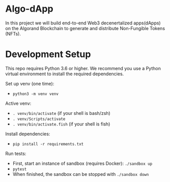 # Algo-dApp
In this project we will build end-to-end Web3 decenertalized apps(dApps) on the Algorand Blockchain to generate and distribute Non-Fungible Tokens (NFTs).

# Development Setup
This repo requires Python 3.6 or higher. We recommend you use a Python virtual environment to install the required dependencies.

Set up venv (one time):

* `python3 -m venv venv`

Active venv:
* `. venv/bin/activate` (if your shell is bash/zsh)
* `. venv/Scripts/activate`
* `. venv/bin/activate.fish` (if your shell is fish)

Install dependencies:
* `pip install -r requirements.txt`

Run tests:
* First, start an instance of sandbox (requires Docker):
  `./sandbox up`
* `pytest`
* When finished, the sandbox can be stopped with
  `./sandbox down`
